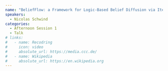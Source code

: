 ```yaml
---
name: "BeliefFlow: a Framework for Logic-Based Belief Diffusion via Iterated Belief Change"
speakers:
  - Nicolas Schwind
categories:
  - Afternoon Session 1
  - Talk
# links:
#   - name: Recodring
#     icon: video
#     absolute_url: https://media.ccc.de/
#   - name: Wikipedia
#     absolute_url: https://en.wikipedia.org
---
```


